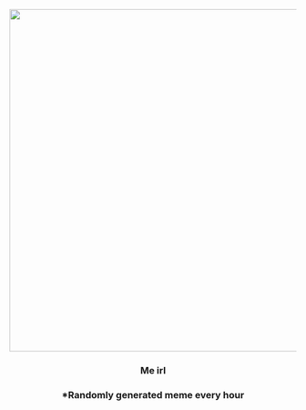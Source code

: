 <p align="center">
        <img src="https://i.redd.it/ak4g2ggjk3691.jpg" width="600" height="600">
        </p>
        <h3 align="center">Me irl</h3>
        <h3 align="center">*Randomly generated meme every hour</h3>
    